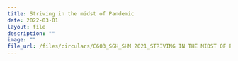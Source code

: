 ```yaml
---
title: Striving in the midst of Pandemic
date: 2022-03-01
layout: file
description: ""
image: ""
file_url: /files/circulars/C603_SGH_SHM 2021_STRIVING IN THE MIDST OF PANDEMIC.pdf
---
```


